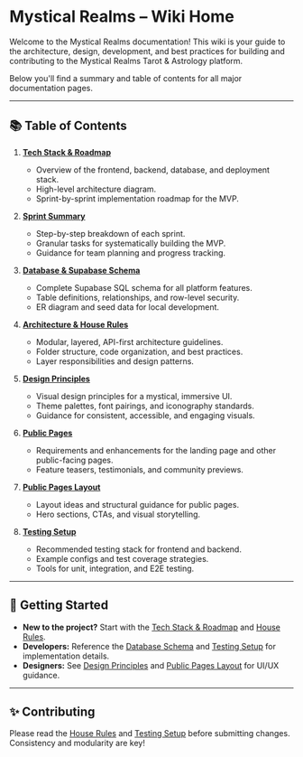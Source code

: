 # Mystical Realms – Wiki Home

Welcome to the Mystical Realms documentation! This wiki is your guide to the architecture, design, development, and best practices for building and contributing to the Mystical Realms Tarot & Astrology platform.

Below you'll find a summary and table of contents for all major documentation pages.

---

## 📚 Table of Contents

1. **[Tech Stack & Roadmap](techstack_roadmap.md)**

   - Overview of the frontend, backend, database, and deployment stack.
   - High-level architecture diagram.
   - Sprint-by-sprint implementation roadmap for the MVP.

2. **[Sprint Summary](sprint_summery.md)**

   - Step-by-step breakdown of each sprint.
   - Granular tasks for systematically building the MVP.
   - Guidance for team planning and progress tracking.

3. **[Database & Supabase Schema](database_supabase.md)**

   - Complete Supabase SQL schema for all platform features.
   - Table definitions, relationships, and row-level security.
   - ER diagram and seed data for local development.

4. **[Architecture & House Rules](house_rules.md)**

   - Modular, layered, API-first architecture guidelines.
   - Folder structure, code organization, and best practices.
   - Layer responsibilities and design patterns.

5. **[Design Principles](design_principles.md)**

   - Visual design principles for a mystical, immersive UI.
   - Theme palettes, font pairings, and iconography standards.
   - Guidance for consistent, accessible, and engaging visuals.

6. **[Public Pages](public_pages.md)**

   - Requirements and enhancements for the landing page and other public-facing pages.
   - Feature teasers, testimonials, and community previews.

7. **[Public Pages Layout](public_pages_layout.md)**

   - Layout ideas and structural guidance for public pages.
   - Hero sections, CTAs, and visual storytelling.

8. **[Testing Setup](testing_setup.md)**
   - Recommended testing stack for frontend and backend.
   - Example configs and test coverage strategies.
   - Tools for unit, integration, and E2E testing.

---

## 🧭 Getting Started

- **New to the project?** Start with the [Tech Stack & Roadmap](techstack_roadmap.md) and [House Rules](house_rules.md).
- **Developers:** Reference the [Database Schema](database_supabase.md) and [Testing Setup](testing_setup.md) for implementation details.
- **Designers:** See [Design Principles](design_principles.md) and [Public Pages Layout](public_pages_layout.md) for UI/UX guidance.

---

## ✨ Contributing

Please read the [House Rules](house_rules.md) and [Testing Setup](testing_setup.md) before submitting changes. Consistency and modularity are key!
